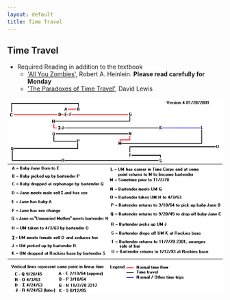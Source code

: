 ```yaml
---
layout: default
title: Time Travel
---
```


## Time Travel

+ Required Reading in addition to the textbook
  + ['All You Zombies',](Zombies.pdf) Robert A. Heinlein. **Please read carefully for Monday**
  + ['The Paradoxes of Time Travel'](Lewis.pdf), David Lewis

![image](timeline.gif) 




